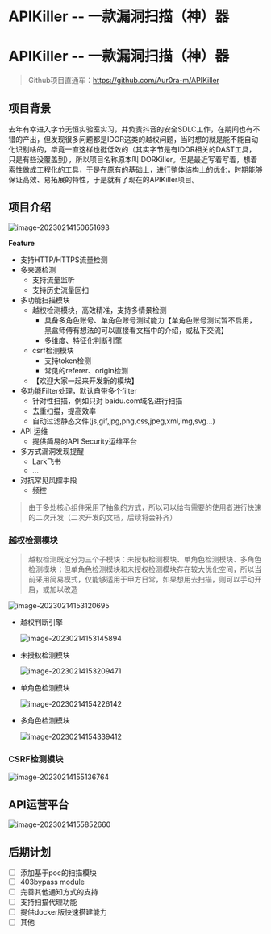 # APIKiller -- 一款漏洞扫描（神）器


# APIKiller -- 一款漏洞扫描（神）器

> Github项目直通车：https://github.com/Aur0ra-m/APIKiller

## 项目背景

去年有幸进入字节无恒实验室实习，并负责抖音的安全SDLC工作，在期间也有不错的产出，但发现很多问题都是IDOR这类的越权问题，当时想的就是能不能自动化识别啥的，毕竟一直这样也挺低效的（其实字节是有IDOR相关的DAST工具，只是有些没覆盖到），所以项目名称原本叫IDORKiller。但是最近写着写着，想着索性做成工程化的工具，于是在原有的基础上，进行整体结构上的优化，时期能够保证高效、易拓展的特性，于是就有了现在的APIKiller项目。


## 项目介绍

![image-20230214150651693](/images/imgs/image-20230214150651693.png)



**Feature**

- 支持HTTP/HTTPS流量检测
- 多来源检测
  - 支持流量监听
  - 支持历史流量回扫
- 多功能扫描模块
  - 越权检测模块，高效精准，支持多情景检测
    - 具备多角色账号、单角色账号测试能力【单角色账号测试暂不启用，黑盒师傅有想法的可以直接看文档中的介绍，或私下交流】
    - 多维度、特征化判断引擎
  - csrf检测模块
    - 支持token检测
    - 常见的referer、origin检测
  - 【欢迎大家一起来开发新的模块】
- 多功能Filter处理，默认自带多个filter
  - 针对性扫描，例如只对 baidu.com域名进行扫描
  - 去重扫描，提高效率
  - 自动过滤静态文件(js,gif,jpg,png,css,jpeg,xml,img,svg...)
- API 运维
  - 提供简易的API Security运维平台
- 多方式漏洞发现提醒
  - Lark飞书
  - ...
- 对抗常见风控手段
  - 频控

> 由于多处核心组件采用了抽象的方式，所以可以给有需要的使用者进行快速的二次开发（二次开发的文档，后续将会补齐）

### 越权检测模块

> 越权检测既定分为三个子模块：未授权检测模块、单角色检测模块、多角色检测模块；但单角色检测模块和未授权检测模块存在较大优化空间，所以当前采用简易模式，仅能够适用于甲方日常，如果想用去扫描，则可以手动开启，或加以改造

![image-20230214153120695](/images/imgs/image-20230214153120695.png)



- 越权判断引擎

  ![image-20230214153145894](/images/imgs/image-20230214153145894.png)

- 未授权检测模块

  ![image-20230214153209471](/images/imgs/image-20230214153209471.png)

- 单角色检测模块

  ![image-20230214154226142](/images/imgs/image-20230214154226142.png)

- 多角色检测模块

  ![image-20230214154339412](/images/imgs/image-20230214154339412.png)

	

### CSRF检测模块

![image-20230214155136764](/images/imgs/image-20230214155136764.png)


## API运营平台

![image-20230214155852660](/images/imgs/image-20230214155852660.png)

## 后期计划
- [ ] 添加基于poc的扫描模块
- [ ] 403bypass module
- [ ] 完善其他通知方式的支持
- [ ] 支持扫描代理功能
- [ ] 提供docker版快速搭建能力
- [ ] 其他
